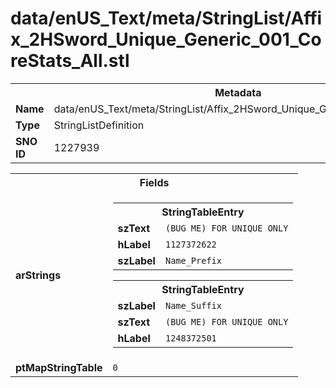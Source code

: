 <h1>data/enUS_Text/meta/StringList/Affix_2HSword_Unique_Generic_001_CoreStats_All.stl</h1><table><tr><th colspan="100%">Metadata</th></tr><tr><td><b>Name</b></td><td>data/enUS_Text/meta/StringList/Affix_2HSword_Unique_Generic_001_CoreStats_All.stl</td></tr><tr><td><b>Type</b></td><td>StringListDefinition</td></tr><tr><td><b>SNO ID</b></td><td>1227939</td></tr></table>

<table><tr><th colspan="100%">Fields</th></tr><tr><td><b>arStrings</b></td><td><table><tr><th colspan="100%">StringTableEntry</th></tr><tr><td><b>szText</b></td><td><code>(BUG ME) FOR UNIQUE ONLY</code></td></tr><tr><td><b>hLabel</b></td><td><code>1127372622</code></td></tr><tr><td><b>szLabel</b></td><td><code>Name_Prefix</code></td></tr></table>


<table><tr><th colspan="100%">StringTableEntry</th></tr><tr><td><b>szLabel</b></td><td><code>Name_Suffix</code></td></tr><tr><td><b>szText</b></td><td><code>(BUG ME) FOR UNIQUE ONLY</code></td></tr><tr><td><b>hLabel</b></td><td><code>1248372501</code></td></tr></table>


</td></tr><tr><td><b>ptMapStringTable</b></td><td><code>0</code></td></tr></table>

